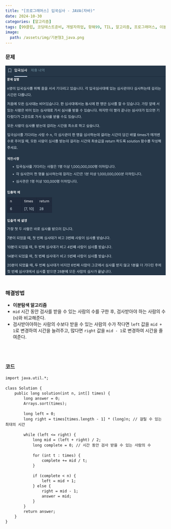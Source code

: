 ```yaml
---
title: "[프로그래머스] 입국심사 - JAVA(자바)"
date: 2024-10-30
categories: [알고리즘]
tags: [99클럽, 코딩테스트준비, 개발자취업, 항해99, TIL, 알고리즘, 프로그래머스, 이분탐색]
image:
  path: /assets/img/기본형3_java.png
---
```


### 문제
![img](/assets/img/algorithm/프로그래머스_입국심사.png)
<br /><br />

### 해결방법
- **이분탐색 알고리즘**
- `mid` 시간 동안 검사를 받을 수 있는 사람의 수를 구한 후, 검사받아야 하는 사람의 수(`n`)와 비교해준다.
- 검사받아야하는 사람의 수보다 받을 수 있는 사람의 수가 작다면 `left` 값을 `mid + 1`로 변경하여 시간을 늘려주고, 많다면 `right` 값을 `mid - 1`로 변경하여 시간을 줄여준다.

<br /><br />

### 코드
```
import java.util.*;

class Solution {
    public long solution(int n, int[] times) {
        long answer = 0;
        Arrays.sort(times);
        
        long left = 0;
        long right = times[times.length - 1] * (long)n; // 걸릴 수 있는 최대의 시간
        
        while (left <= right) {
            long mid = (left + right) / 2;
            long complete = 0; // 시간 동안 검사 받을 수 있는 사람의 수
            
            for (int t : times) {
                complete += mid / t;
            }
            
            if (complete < n) {
                left = mid + 1;
            } else {
                right = mid - 1;
                answer = mid;
            }
        }
        return answer;
    }
}
```
 
